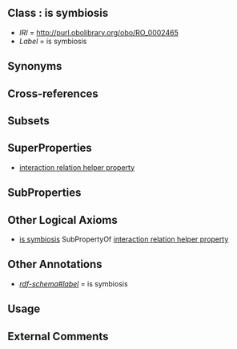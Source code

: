 
## Class : is symbiosis

 * *IRI* = http://purl.obolibrary.org/obo/RO_0002465
 * *Label* = is symbiosis

## Synonyms


## Cross-references


## Subsets


## SuperProperties

 * [interaction relation helper property](../../RO/63/RO_0002563.md)

## SubProperties


## Other Logical Axioms

 * [is symbiosis](../../RO/65/RO_0002465.md) SubPropertyOf [interaction relation helper property](../../RO/63/RO_0002563.md)

## Other Annotations

 * *[rdf-schema#label](../../el/rdf-schema#label.md)* = is symbiosis

## Usage


## External Comments

